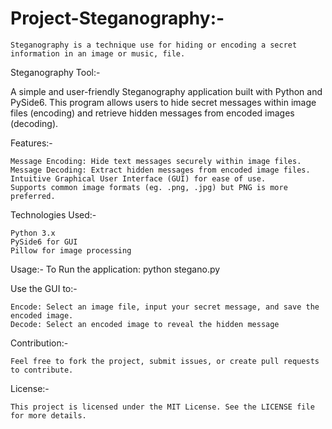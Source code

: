 # Project-Steganography:-

	Steganography is a technique use for hiding or encoding a secret information in an image or music, file.

Steganography Tool:-

A simple and user-friendly Steganography application built with Python and PySide6. This program allows users to hide secret 	messages within image files (encoding) and retrieve hidden messages from encoded images (decoding).

Features:-

	Message Encoding: Hide text messages securely within image files.
	Message Decoding: Extract hidden messages from encoded image files.
	Intuitive Graphical User Interface (GUI) for ease of use.
	Supports common image formats (eg. .png, .jpg) but PNG is more preferred.

Technologies Used:-

	Python 3.x
	PySide6 for GUI
	Pillow for image processing

Usage:-
	To Run the application:
	python stegano.py

Use the GUI to:-

	Encode: Select an image file, input your secret message, and save the encoded image.
	Decode: Select an encoded image to reveal the hidden message

Contribution:-

	Feel free to fork the project, submit issues, or create pull requests to contribute.

License:-

	This project is licensed under the MIT License. See the LICENSE file for more details.
